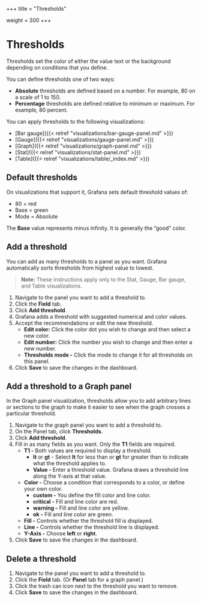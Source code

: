 +++
title = "Thresholds"




weight = 300
+++

# Thresholds

Thresholds set the color of either the value text or the background depending on conditions that you define.

You can define thresholds one of two ways:
- **Absolute** thresholds are defined based on a number. For example, 80 on a scale of 1 to 150.
- **Percentage** thresholds are defined relative to minimum or maximum. For example, 80 percent.

You can apply thresholds to the following visualizations:

- [Bar gauge]({{< relref "visualizations/bar-gauge-panel.md" >}})
- [Gauge]({{< relref "visualizations/gauge-panel.md" >}})
- [Graph]({{< relref "visualizations/graph-panel.md" >}})
- [Stat]({{< relref "visualizations/stat-panel.md" >}})
- [Table]({{< relref "visualizations/table/_index.md" >}})

## Default thresholds

On visualizations that support it, Grafana sets default threshold values of:
- 80 = red
- Base = green
- Mode = Absolute

The **Base** value represents minus infinity. It is generally the “good” color.

## Add a threshold

You can add as many thresholds to a panel as you want. Grafana automatically sorts thresholds from highest value to lowest.

> **Note:** These instructions apply only to the Stat, Gauge, Bar gauge, and Table visualizations.

1. Navigate to the panel you want to add a threshold to.
1. Click the **Field** tab.
1. Click **Add threshold**.
1. Grafana adds a threshold with suggested numerical and color values.
1. Accept the recommendations or edit the new threshold.
   - **Edit color:** Click the color dot you wish to change and then select a new color.
   - **Edit number:** Click the number you wish to change and then enter a new number.
   - **Thresholds mode -** Click the mode to change it for all thresholds on this panel.
1. Click **Save** to save the changes in the dashboard.

## Add a threshold to a Graph panel

In the Graph panel visualization, thresholds allow you to add arbitrary lines or sections to the graph to make it easier to see when the graph crosses a particular threshold.

1. Navigate to the graph panel you want to add a threshold to.
1. On the Panel tab, click **Thresholds**.
1. Click **Add threshold**.
1. Fill in as many fields as you want. Only the **T1** fields are required.
   - **T1 -** Both values are required to display a threshold.
     - **lt** or **gt** - Select **lt** for less than or **gt** for greater than to indicate what the threshold applies to.
     - **Value -** Enter a threshold value. Grafana draws a threshold line along the Y-axis at that value.
   - **Color -** Choose a condition that corresponds to a color, or define your own color.
     - **custom -** You define the fill color and line color.
     - **critical -** Fill and line color are red.
     - **warning -** Fill and line color are yellow.
     - **ok -** Fill and line color are green.
   - **Fill -** Controls whether the threshold fill is displayed.
   - **Line -** Controls whether the threshold line is displayed.
   - **Y-Axis -** Choose **left** or **right**.
1. Click **Save** to save the changes in the dashboard.

## Delete a threshold

1. Navigate to the panel you want to add a threshold to.
1. Click the **Field** tab. (Or **Panel** tab for a graph panel.)
1. Click the trash can icon next to the threshold you want to remove.
1. Click **Save** to save the changes in the dashboard.
